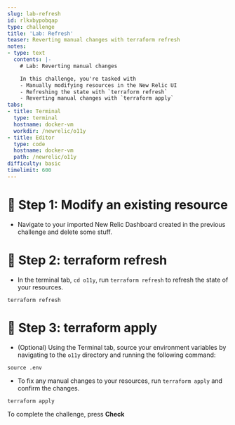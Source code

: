 ```yaml
---
slug: lab-refresh
id: rlkxbypobqap
type: challenge
title: 'Lab: Refresh'
teaser: Reverting manual changes with terraform refresh
notes:
- type: text
  contents: |-
    # Lab: Reverting manual changes

    In this challenge, you're tasked with
    - Manually modifying resources in the New Relic UI
    - Refreshing the state with `terraform refresh`
    - Reverting manual changes with `terraform apply`
tabs:
- title: Terminal
  type: terminal
  hostname: docker-vm
  workdir: /newrelic/o11y
- title: Editor
  type: code
  hostname: docker-vm
  path: /newrelic/o11y
difficulty: basic
timelimit: 600
---
```

🧪 Step 1: Modify an existing resource
=======================

- Navigate to your imported New Relic Dashboard created in the previous challenge and delete some stuff.

🧪 Step 2: terraform refresh
=========

- In the terminal tab, `cd o11y`, run `terraform refresh` to refresh the state of your resources.

```
terraform refresh
```

🏁 Step 3: terraform apply
=========

- (Optional) Using the Terminal tab, source your environment variables by navigating to the `o11y` directory and running the following command:

```
source .env
```

- To fix any manual changes to your resources, run `terraform apply` and confirm the changes.

```
terraform apply
```

To complete the challenge, press **Check**

